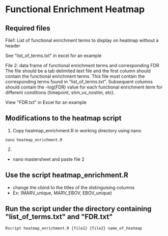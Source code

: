 # Functional Enrichment Heatmap

## Required files
File1: List of functional enrichment terms to display on heatmap without a header

See "list_of_terms.txt" in excel for an example

File 2: data frame of functional enrichment terms and corresponding FDR
The file should be a tab delimited text file and the first column should contain the functional enrichment terms. This file must contain the corresponding terms found in "list_of_terms.txt". Subsequent columns should contain the -log(FDR) value for each functional enrichment term for different conditions (timepoint, stim_vs_nostim, etc). 

View "FDR.txt" in Excel for an example

## Modifications to the heatmap script
1. Copy heatmap_enrichment.R in working directory using nano
```
nano heatmap_enrichment.R
```
2. 
- nano mastersheet and paste file 2

## Use the script heatmap_enrichment.R
- change the cbind to the titles of the distinguising columns
- Ex: (MARV_unique, MARV_EBOV, EBOV_unique)

## Run the script under the directory containing "list_of_terms.txt" and "FDR.txt"
```
Rscript heatmap_enrichment.R {file1} {file2} name_of_heatmap
```
